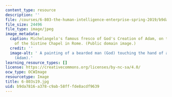 ```yaml
---
content_type: resource
description: ''
file: /courses/6-803-the-human-intelligence-enterprise-spring-2019/b9da7816a378c9ab58fffde8acdf9639_6-803s19.jpg
file_size: 24496
file_type: image/jpeg
image_metadata:
  caption: Michelangelo's famous fresco of God's Creation of Adam, on the ceiling
    of the Sistine Chapel in Rome. (Public domain image.)
  credit: ''
  image-alt: ' A painting of a bearded man (God) touching the hand of a naked man
    (Adam).'
learning_resource_types: []
license: https://creativecommons.org/licenses/by-nc-sa/4.0/
ocw_type: OCWImage
resourcetype: Image
title: 6-803s19.jpg
uid: b9da7816-a378-c9ab-58ff-fde8acdf9639
---
```

